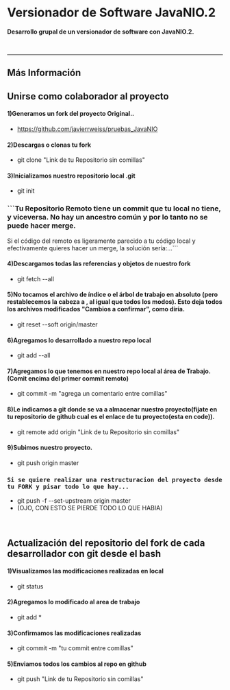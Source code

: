 # Versionador de Software JavaNIO.2

**Desarrollo grupal de un versionador de software con JavaNIO.2.**


</br>

<hr>

## Más Información


## Unirse como colaborador al proyecto

#### 1)Generamos un fork del proyecto Original..
* https://github.com/javierrweiss/pruebas_JavaNIO

#### 2)Descargas o clonas tu fork
* git clone "Link de tu Repositorio sin comillas"

#### 3)Inicializamos nuestro repositorio local .git
* git init

### ```Tu Repositorio Remoto tiene un commit que tu local no tiene, y viceversa. No hay un ancestro común y por lo tanto no se puede hacer merge.
Si el código del remoto es ligeramente parecido a tu código local y efectivamente quieres hacer un merge, la solución sería:...```

#### 4)Descargamos todas las referencias y objetos de nuestro fork
* git fetch --all

#### 5)No tocamos el archivo de índice o el árbol de trabajo en absoluto (pero restablecemos la cabeza a , al igual que todos los modos). Esto deja todos los archivos modificados "Cambios a confirmar", como diría.
* git reset --soft origin/master

#### 6)Agregamos lo desarrollado a nuestro repo local
* git add --all

#### 7)Agregamos lo que tenemos en nuestro repo local al área de Trabajo.(Comit encima del primer commit remoto)
* git commit -m "agrega un comentario entre comillas"

#### 8)Le indicamos a git donde se va a almacenar nuestro proyecto(fijate en tu repositorio de github cual es el enlace de tu proyecto(esta en code)).
* git remote add origin "Link de tu Repositorio sin comillas"

#### 9)Subimos nuestro proyecto.
* git push origin master


### ```Si se quiere realizar una restructuracion del proyecto desde tu FORK y pisar todo lo que hay...```
* git push -f --set-upstream origin master
* (OJO, CON ESTO SE PIERDE TODO LO QUE HABIA)

</br>


## Actualización del repositorio del fork de cada desarrollador con git desde el bash 

#### 1)Visualizamos las modificaciones realizadas en local
* git status

#### 2)Agregamos lo modificado al area de trabajo
* git add *

#### 3)Confirmamos las modificaciones realizadas
* git commit -m "tu commit entre comillas"

#### 5)Enviamos todos los cambios al repo en github
* git push "Link de tu Repositorio sin comillas"

</br>

</br>
